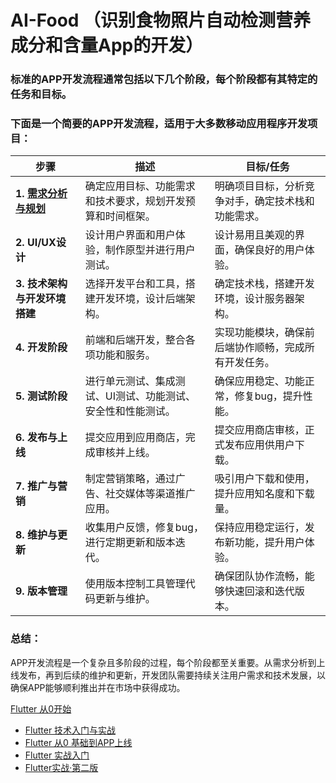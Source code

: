 # AI-Food （识别食物照片自动检测营养成分和含量App的开发）

### 标准的APP开发流程通常包括以下几个阶段，每个阶段都有其特定的任务和目标。
### 下面是一个简要的APP开发流程，适用于大多数移动应用程序开发项目：

| 步骤              | 描述                                                         | 目标/任务                                               |
|-------------------|------------------------------------------------------------|-------------------------------------------------------|
| **1. [需求分析与规划](需求分析与规划.md)**  | 确定应用目标、功能需求和技术要求，规划开发预算和时间框架。 | 明确项目目标，分析竞争对手，确定技术栈和功能需求。 |
| **2. UI/UX设计**     | 设计用户界面和用户体验，制作原型并进行用户测试。               | 设计易用且美观的界面，确保良好的用户体验。            |
| **3. 技术架构与开发环境搭建** | 选择开发平台和工具，搭建开发环境，设计后端架构。             | 确定技术栈，搭建开发环境，设计服务器架构。            |
| **4. 开发阶段**      | 前端和后端开发，整合各项功能和服务。                           | 实现功能模块，确保前后端协作顺畅，完成所有开发任务。  |
| **5. 测试阶段**      | 进行单元测试、集成测试、UI测试、功能测试、安全性和性能测试。    | 确保应用稳定、功能正常，修复bug，提升性能。            |
| **6. 发布与上线**    | 提交应用到应用商店，完成审核并上线。                           | 提交应用商店审核，正式发布应用供用户下载。            |
| **7. 推广与营销**    | 制定营销策略，通过广告、社交媒体等渠道推广应用。                | 吸引用户下载和使用，提升应用知名度和下载量。          |
| **8. 维护与更新**    | 收集用户反馈，修复bug，进行定期更新和版本迭代。                 | 保持应用稳定运行，发布新功能，提升用户体验。          |
| **9. 版本管理**      | 使用版本控制工具管理代码更新与维护。                           | 确保团队协作流畅，能够快速回滚和迭代版本。             |

### 总结：
APP开发流程是一个复杂且多阶段的过程，每个阶段都至关重要。从需求分析到上线发布，再到后续的维护和更新，开发团队需要持续关注用户需求和技术发展，以确保APP能够顺利推出并在市场中获得成功。

[Flutter 从0开始](https://juejin.cn/post/6987258334126538789)
- [Flutter 技术入门与实战](https://weread.qq.com/web/reader/08032390719ecf6908074c8)
- [Flutter 从0 基础到APP上线](https://weread.qq.com/web/reader/32e32b707204395b32e51d3)
- [Flutter 实战入门](https://weread.qq.com/web/reader/6d232eb071eeef576d226b4)
- [Flutter实战·第二版](https://book.flutterchina.club/)
